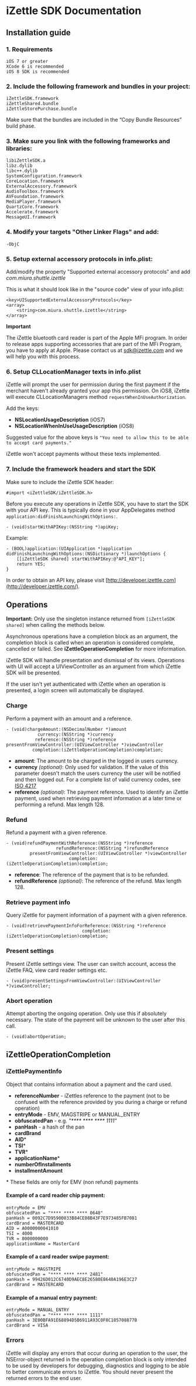 # iZettle SDK Documentation

## Installation guide

### 1. Requirements

    iOS 7 or greater
    XCode 6 is recommended
    iOS 8 SDK is recommended

### 2. Include the following framework and bundles in your project:

    iZettleSDK.framework
    iZettleShared.bundle
    iZettleStorePurchase.bundle

Make sure that the bundles are included in the “Copy Bundle Resources” build phase.

### 3. Make sure you link with the following frameworks and libraries:

    libiZettleSDK.a
    libz.dylib
    libc++.dylib
    SystemConfiguration.framework
    CoreLocation.framework
    ExternalAccessory.framework
    AudioToolbox.framework
    AVFoundation.framework
    MediaPlayer.framework
    QuartzCore.framework
    Accelerate.framework
    MessageUI.framework

### 4. Modify your targets "Other Linker Flags" and add:

    -ObjC

### 5. Setup external accessory protocols in info.plist:

Add/modify the property "Supported external accessory protocols" and add *com.miura.shuttle.izettle*

This is what it should look like in the "source code" view of your info.plist:

    <key>UISupportedExternalAccessoryProtocols</key>
    <array>
        <string>com.miura.shuttle.izettle</string>
    </array>
    
**Important**

The iZettle bluetooth card reader is part of the Apple MFi program. In order to release apps supporting accessories that are part of the MFi Program, you have to apply at Apple. Please contact us at [sdk@izettle.com](sdk@izettle.com) and we will help you with this process.

### 6. Setup CLLocationManager texts in info.plist

iZettle will prompt the user for permission during the first payment if the merchant haven't already granted your app this permission. On iOS8, iZettle will execute CLLocationManagers method `requestWhenInUseAuthorization`.

Add the keys:

- **NSLocationUsageDescription** (iOS7)
- **NSLocationWhenInUseUsageDescription** (iOS8)

Suggested value for the above keys is `"You need to allow this to be able to accept card payments."`

iZettle won't accept payments without these texts implemented.

### 7. Include the framework headers and start the SDK

Make sure to include the iZettle SDK header:

    #import <iZettleSDK/iZettleSDK.h> 

Before you execute any operations in iZettle SDK, you have to start the SDK with your API key. This is typically done in your AppDelegates method `application:didFinishLaunchingWithOptions:`.

    - (void)startWithAPIKey:(NSString *)apiKey;
    
Example:

	- (BOOL)application:(UIApplication *)application didFinishLaunchingWithOptions:(NSDictionary *)launchOptions {
    	[[iZettleSDK shared] startWithAPIKey:@"API_KEY"];
    	return YES;
	}

In order to obtain an API key, please visit [http://developer.izettle.com](http://developer.izettle.com/).

## Operations

**Important:** Only use the singleton instance returned from `[iZettleSDK shared]` when calling the methods below.

Asynchronous operations have a completion block as an argument, the completion block is called when an operation is considered complete, cancelled or failed. See **iZettleOperationCompletion** for more information.

iZettle SDK will handle presentation and dismissal of its views. Operations with UI will accept a UIViewController  as an argument from which iZettle SDK will be presented.

If the user isn't yet authenticated with iZettle when an operation is presented, a login screen will automatically be displayed.

### Charge

Perform a payment with an amount and a reference.

	- (void)chargeAmount:(NSDecimalNumber *)amount
                currency:(NSString *)currency
        	   reference:(NSString *)reference
	presentFromViewController:(UIViewController *)viewController
          	  completion:(iZettleOperationCompletion)completion;

- **amount**: The amount to be charged in the logged in users currency.
- **currency** _(optional)_: Only used for validation. If the value of this parameter doesn't match the users currency the user will be notified and then logged out. For a complete list of valid currency codes, see [ISO 4217](http://www.xe.com/iso4217.php)
- **reference** _(optional)_: The payment reference. Used to identify an iZettle payment, used when retrieving payment information at a later time or performing a refund. Max length 128.

### Refund

Refund a payment with a given reference.

	- (void)refundPaymentWithReference:(NSString *)reference
                   	   refundReference:(NSString *)refundReference
         	 presentFromViewController:(UIViewController *)viewController
                      	    completion:(iZettleOperationCompletion)completion;
	
- **reference**: The reference of the payment that is to be refunded.
- **refundReference** _(optional)_: The reference of the refund. Max length 128.

### Retrieve payment info

Query iZettle for payment information of a payment with a given reference.

	- (void)retrievePaymentInfoForReference:(NSString *)reference
                             	 completion:(iZettleOperationCompletion)completion;

### Present settings

Present iZettle settings view. The user can switch account, access the iZettle FAQ, view card reader settings etc.

	- (void)presentSettingsFromViewController:(UIViewController *)viewController;
	
### Abort operation

Attempt aborting the ongoing operation. Only use this if absolutely necessary. The state of the payment will be unknown to the user after this call.

	- (void)abortOperation;

## iZettleOperationCompletion

### iZettlePaymentInfo

Object that contains information about a payment and the card used.

- **referenceNumber** - iZettles reference to the payment (not to be confused with the reference provided by you during a charge or refund operation)
- **entryMode** - EMV, MAGSTRIPE or MANUAL_ENTRY
- **obfuscatedPan** - e.g. _"\*\*\*\* \*\*\*\* \*\*\*\* 1111"_
- **panHash** - a hash of the pan
- **cardBrand**
- **AID***
- **TSI***
- **TVR***
- **applicationName***
- **numberOfInstallments**
- **installmentAmount**

\* These fields are only for EMV (non refund) payments

#### Example of a card reader chip payment:

	entryMode = EMV
	obfuscatedPan = "**** **** **** 0640"
	panHash = 0092C7D95900033B84CE08B43F7E973485FB7081
	cardBrand = MASTERCARD
    AID = A0000000041010
    TSI = 4000
    TVR = 8000000000
    applicationName = MasterCard
    
#### Example of a card reader swipe payment:

    entryMode = MAGSTRIPE
    obfuscatedPan = "**** **** **** 2481"
    panHash = 99426D012C6740D9AEC8E26580E8640A196E3C27
    cardBrand = MASTERCARD

#### Example of a manual entry payment:

	entryMode = MANUAL_ENTRY
    obfuscatedPan = "**** **** **** 1111"
    panHash = 3E00BFA91E68894D5B6911A93C0F8C185708877B
    cardBrand = VISA
    
### Errors

iZettle will display any errors that occur during an operation to the user, the NSError-object returned in the operation completion block is only intended to be used by developers for debugging, diagnostics and logging to be able to better communicate errors to iZettle. You should never present the returned errors to the end user.

